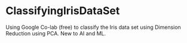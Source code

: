 # ClassifyingIrisDataSet
Using Google Co-lab (free) to classify the Iris data set using Dimension Reduction using PCA. New to AI and ML.
